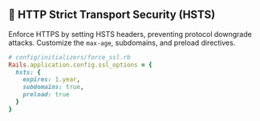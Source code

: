 ## 🚨 HTTP Strict Transport Security (HSTS)

Enforce HTTPS by setting HSTS headers, preventing protocol downgrade attacks. Customize the `max-age`, subdomains, and preload directives.

```ruby
# config/initializers/force_ssl.rb
Rails.application.config.ssl_options = {
  hsts: {
    expires: 1.year,
    subdomains: true,
    preload: true
  }
}
```